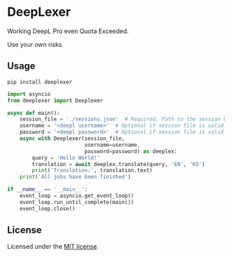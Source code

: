 # DeepLexer

Working DeepL Pro even Quota Exceeded.

Use your own risks.

## Usage
```
pip install deeplexer
```

```python
import asyncio
from deeplexer import Deeplexer

async def main():
    session_file = './sessions.json'  # Required. Path to the session be stored.
    username = '<deepl username>'  # Optional if session file is valid
    password = '<deepl password>'  # Optional if session file is valid
    async with Deeplexer(session_file, 
                         username=username, 
                         password=password) as deeplex:
        query = 'Hello World!'
        translation = await deeplex.translate(query, 'EN', 'KO')
        print('Translation:', translation.text)
    print('All jobs have been finished')

if __name__ == '__main__':
    event_loop = asyncio.get_event_loop()
    event_loop.run_until_complete(main())
    event_loop.close()
```

## License

Licensed under the [MIT license](https://github.com/OrigamiDream/deeplexer/blob/main/LICENSE).
